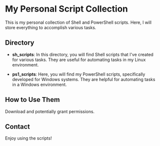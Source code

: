 # My Personal Script Collection

This is my personal collection of Shell and PowerShell scripts. Here, I will store everything to accomplish various tasks.

## Directory

- **sh_scripts**: In this directory, you will find Shell scripts that I've created for various tasks. They are useful for automating tasks in my Linux environment.

- **ps1_scripts**: Here, you will find my PowerShell scripts, specifically developed for Windows systems. They are helpful for automating tasks in a Windows environment.

## How to Use Them

Download and potentially grant permissions.

## Contact

Enjoy using the scripts!
